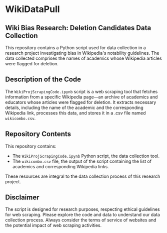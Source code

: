 # WikiDataPull

## Wiki Bias Research: Deletion Candidates Data Collection

This repository contains a Python script used for data collection in a research project investigating bias in Wikipedia's notability guidelines. The data collected comprises the names of academics whose Wikipedia articles were flagged for deletion.

## Description of the Code

The `WikiProjScrapingCode.ipynb` script is a web scraping tool that fetches information from a specific Wikipedia page—an archive of academics and educators whose articles were flagged for deletion. It extracts necessary details, including the name of the academic and the corresponding Wikipedia link, processes this data, and stores it in a .csv file named `wikicombo.csv`.

## Repository Contents

This repository contains:

- The `WikiProjScrapingCode.ipynb` Python script, the data collection tool.
- The `wikicombo.csv` file, the output of the script containing the list of academics and corresponding Wikipedia links.

These resources are integral to the data collection process of this research project.

## Disclaimer

The script is designed for research purposes, respecting ethical guidelines for web scraping. Please explore the code and data to understand our data collection process. Always consider the terms of service of websites and the potential impact of web scraping activities.
